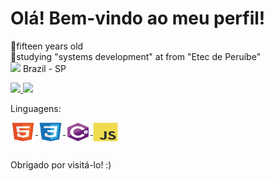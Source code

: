  <h1 style="display: inline_block">Olá! Bem-vindo ao meu perfil! </h1>
 
  👦fifteen years old
  <br>
  🏫studying "systems development" at from "Etec de Peruíbe"
  <br>
  <img height="17px" src="https://emojitool.com/img/facebook/13.1/flag-brazil-687.png"> Brazil - SP
  
<div>
  <a href="https://github.com/Apolloyy">
  <img height="160em" src="https://github-readme-stats.vercel.app/api?username=Apolloyy&show_icons=true&theme=merko&include_all_commits=true&count_private=false"/>
  
  <img height="160em" src="https://github-readme-stats.vercel.app/api/top-langs/?username=Apolloyy&layout=compact&langs_count=7&theme=merko">
</div>

  </a>Linguagens:
<div style="display: inline_block">
<a href="https://github.com/Apolloyy">
<img align="center" alt="Apollo-HTML" height="30" width="40" src="https://raw.githubusercontent.com/devicons/devicon/master/icons/html5/html5-original.svg">
<img align="center" alt="Apollo-CSS" height="30" width="40" src="https://raw.githubusercontent.com/devicons/devicon/master/icons/css3/css3-original.svg">
<img align="center" alt="Apollo-C#" height="30" width="40" src="https://raw.githubusercontent.com/devicons/devicon/master/icons/csharp/csharp-original.svg">
<img align="center" alt="Apollo-js" height="30" width="40" src="https://raw.githubusercontent.com/devicons/devicon/master/icons/javascript/javascript-original.svg">
</a>
</div>

 ##
  Obrigado por visitá-lo! :)

